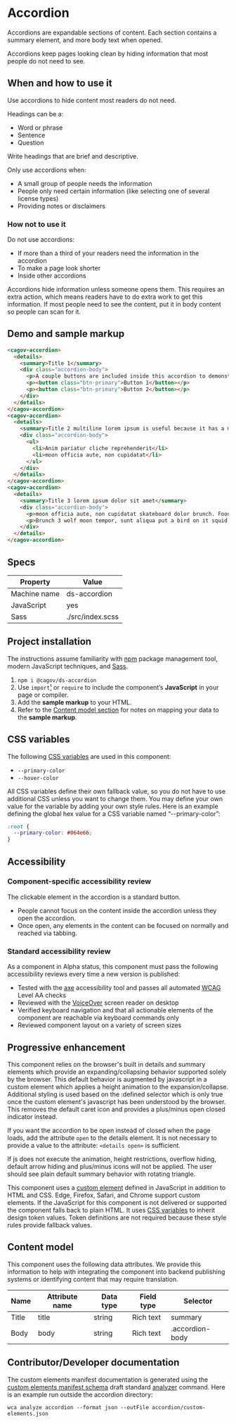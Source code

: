 # Accordion

Accordions are expandable sections of content. Each section contains a summary element, and more body text when opened.

Accordions keep pages looking clean by hiding information that most people do not need to see.

## When and how to use it

Use accordions to hide content most readers do not need.

Headings can be a:

- Word or phrase
- Sentence
- Question

Write headings that are brief and descriptive.

Only use accordions when:

- A small group of people needs the information
- People only need certain information (like selecting one of several license types)
- Providing notes or disclaimers

### How not to use it

Do not use accordions:

- If more than a third of your readers need the information in the accordion
- To make a page look shorter
- Inside other accordions

Accordions hide information unless someone opens them. This requires an extra action, which means readers have to do extra work to get this information. If most people need to see the content, put it in body content so people can scan for it.

## Demo and sample markup

<html-preview>

```html preview
<cagov-accordion>
  <details>
    <summary>Title 1</summary>
    <div class="accordion-body">
      <p>A couple buttons are included inside this accordion to demonstrate that when the accordion is closed they are automatically not in the keyboard focus order but when the accordion opens they become the next available elements in the keyboard navigation sequence after the accordion's summary element.</p>
      <p><button class="btn-primary">Button 1</button></p>
      <p><button class="btn-primary">Button 2</button></p>
    </div>
  </details>
</cagov-accordion>
<cagov-accordion>
  <details>
    <summary>Title 2 multiline lorem ipsum is useful because it has a more-or-less normal distribution of letters</summary>
    <div class="accordion-body">
      <ul>
        <li>Anim pariatur cliche reprehenderit</li>
        <li>moon officia aute, non cupidatat</li>
      </ul>
    </div>
  </details>
</cagov-accordion>
<cagov-accordion>
  <details>
    <summary>Title 3 lorem ipsum dolor sit amet</summary>
    <div class="accordion-body">
      <p>moon officia aute, non cupidatat skateboard dolor brunch. Food truck quinoa nesciunt laborum eiusmod.</p>
      <p>Brunch 3 wolf moon tempor, sunt aliqua put a bird on it squid single-origin coffee nulla assumenda</p>
    </div>
  </details>
</cagov-accordion>
```

</html-preview>

## Specs

| Property     | Value            |
| ------------ | ---------------- |
| Machine name | ds-accordion     |
| JavaScript   | yes              |
| Sass         | ./src/index.scss |

## Project installation

The instructions assume familiarity with [npm](https://npmjs.com) package management tool, modern JavaScript techniques, and [Sass](https://sass-lang.com/).

1. `npm i @cagov/ds-accordion`
2. Use `import`[¹](/footnotes/#footnote1) or `require` to include the component’s **JavaScript** in your page or compiler.
3. Add the **sample markup** to your HTML.
4. Refer to the [Content model section](#content-model) for notes on mapping your data to the **sample markup**.

## CSS variables

The following [CSS variables](https://developer.mozilla.org/en-US/docs/Web/CSS/Using_CSS_custom_properties) are used in this component:

- `--primary-color`
- `--hover-color`

All CSS variables define their own fallback value, so you do not have to use additional CSS unless you want to change them. You may define your own value for the variable by adding your own style rules. Here is an example defining the global hex value for a CSS variable named “--primary-color”:

```css
:root {
  --primary-color: #064e66;
}
```

## Accessibility

### Component-specific accessibility review

The clickable element in the accordion is a standard button.

- People cannot focus on the content inside the accordion unless they open the accordion.
- Once open, any elements in the content can be focused on normally and reached via tabbing.

### Standard accessibility review

As a component in Alpha status, this component must pass the following accessibility reviews every time a new version is published:

- Tested with the [axe](https://www.deque.com/axe/) accessibility tool and passes all automated [WCAG](https://www.w3.org/TR/WCAG21/) Level AA checks
- Reviewed with the [VoiceOver](https://www.apple.com/voiceover/info/guide/_1121.html) screen reader on desktop
- Verified keyboard navigation and that all actionable elements of the component are reachable via keyboard commands only
- Reviewed component layout on a variety of screen sizes

## Progressive enhancement

This component relies on the browser's built in details and summary elements which provide an expanding/collapsing behavior supported solely by the browser. This default behavior is augmented by javascript in a custom element which applies a height animation to the expansion/collapse. Additional styling is used based on the :defined selector which is only true once the custom element's javascript has been understood by the browser. This removes the default caret icon and provides a plus/minus open closed indicator instead.

If you want the accordion to be open instead of closed when the page loads, add the attribute `open` to the details element. It is not necessary to provide a value to the attribute: `<details open>` is sufficient.

If js does not execute the animation, height restrictions, overflow hiding, default arrow hiding and plus/minus icons will not be applied. The user should see plain default summary behavior with rotating triangle.

This component uses a [custom element](https://developer.mozilla.org/en-US/docs/Web/Web_Components/Using_custom_elements) defined in JavaScript in addition to HTML and CSS. Edge, Firefox, Safari, and Chrome support custom elements. If the JavaScript for this component is not delivered or supported the component falls back to plain HTML. It uses [CSS variables](<https://developer.mozilla.org/en-US/docs/Web/CSS/var()#syntax>) to inherit design token values. Token definitions are not required because these style rules provide fallback values.

<a name="content-model"></a>

## Content model

This component uses the following data attributes. We provide this information to help with integrating the component into backend publishing systems or identifying content that may require translation.

| Name  | Attribute name | Data type | Field type | Selector         |
| ----- | -------------- | --------- | ---------- | ---------------- |
| Title | title          | string    | Rich text  | summary          |
| Body  | body           | string    | Rich text  | .accordion-body  |

## Contributor/Developer documentation

The custom elements manifest documentation is generated using the <a href="https://github.com/webcomponents/custom-elements-manifest">custom elements manifest schema</a> draft standard <a href="https://github.com/runem/web-component-analyzer">analyzer</a> command. Here is an example run outside the accordion directory:

```
wca analyze accordion --format json --outFile accordion/custom-elements.json
```